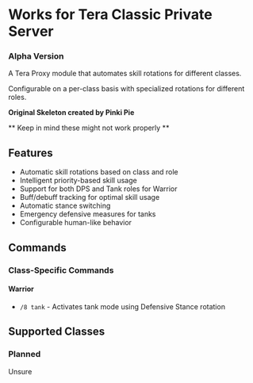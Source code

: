 # Works for Tera Classic Private Server

### Alpha Version

A Tera Proxy module that automates skill rotations for different classes.

Configurable on a per-class basis with specialized rotations for different roles.

**Original Skeleton created by Pinki Pie**  

** Keep in mind these might not work properly **


## Features

- Automatic skill rotations based on class and role
- Intelligent priority-based skill usage
- Support for both DPS and Tank roles for Warrior
- Buff/debuff tracking for optimal skill usage
- Automatic stance switching
- Emergency defensive measures for tanks
- Configurable human-like behavior

## Commands
### Class-Specific Commands
#### Warrior
- `/8 tank` - Activates tank mode using Defensive Stance rotation
## Supported Classes
### Planned
Unsure 
